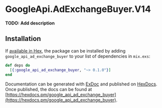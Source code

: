 # GoogleApi.AdExchangeBuyer.V14

**TODO: Add description**

## Installation

If [available in Hex](https://hex.pm/docs/publish), the package can be installed
by adding `google_api_ad_exchange_buyer` to your list of dependencies in `mix.exs`:

```elixir
def deps do
  [{:google_api_ad_exchange_buyer, "~> 0.1.0"}]
end
```

Documentation can be generated with [ExDoc](https://github.com/elixir-lang/ex_doc)
and published on [HexDocs](https://hexdocs.pm). Once published, the docs can
be found at [https://hexdocs.pm/google_api_ad_exchange_buyer](https://hexdocs.pm/google_api_ad_exchange_buyer).
